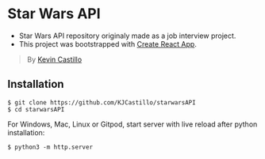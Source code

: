 # Star Wars API
 - Star Wars API repository originaly made as a job interview project.
 - This project was bootstrapped with [Create React App](https://github.com/facebookincubator/create-react-app).


> By [Kevin Castillo](https://www.linkedin.com/in/kevinjcastillo)

## Installation
```
$ git clone https://github.com/KJCastillo/starwarsAPI
$ cd starwarsAPI
```
For Windows, Mac, Linux or Gitpod, start server with live reload after python installation:
```
$ python3 -m http.server
```
